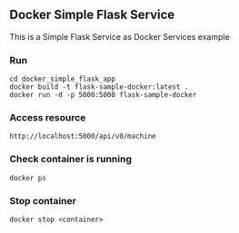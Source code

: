 ## Docker Simple Flask Service

This is a Simple Flask Service as Docker Services example

### Run
```console
cd docker_simple_flask_app
docker build -t flask-sample-docker:latest .
docker run -d -p 5000:5000 flask-sample-docker
```

### Access resource
```
http://localhost:5000/api/v0/machine
```

### Check container is running
```console
docker ps
```

### Stop container
```console
docker stop <container>
```
